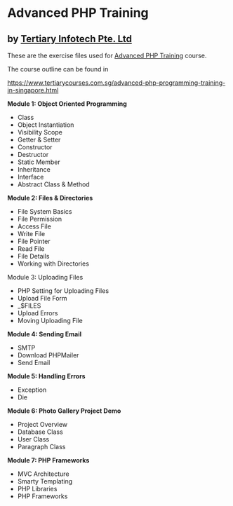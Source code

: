 # Advanced PHP Training
## by [Tertiary Infotech Pte. Ltd](https://www.tertiarycourses.com.sg/)

These are the exercise files used for [Advanced PHP Training](https://www.tertiarycourses.com.sg/advanced-php-programming-training-in-singapore.html) course. 

The course outline can be found in 

https://www.tertiarycourses.com.sg/advanced-php-programming-training-in-singapore.html

<p><strong>Module 1: Object Oriented Programming</strong></p>
<ul>
<li>Class</li>
<li>Object Instantiation</li>
<li>Visibility Scope</li>
<li>Getter &amp; Setter</li>
<li>Constructor</li>
<li>Destructor</li>
<li>Static Member</li>
<li>Inheritance</li>
<li>Interface</li>
<li>Abstract Class &amp; Method</li>
</ul>
<p><strong>Module 2: Files &amp; Directories</strong></p>
<ul>
<li>File System Basics</li>
<li>File Permission</li>
<li>Access File</li>
<li>Write File</li>
<li>File Pointer</li>
<li>Read File</li>
<li>File Details</li>
<li>Working with Directories</li>
</ul>
<p>Module 3: Uploading Files</p>
<ul>
<li>PHP Setting for Uploading Files</li>
<li>Upload File Form</li>
<li>_$FILES</li>
<li>Upload Errors</li>
<li>Moving Uploading File</li>
</ul>
<p><strong>Module 4: Sending Email</strong></p>
<ul>
<li>SMTP</li>
<li>Download PHPMailer</li>
<li>Send Email</li>
</ul>
<p><strong>Module 5: Handling Errors</strong></p>
<ul>
<li>Exception</li>
<li>Die</li>
</ul>
<p><strong>Module 6: Photo Gallery Project Demo</strong></p>
<ul>
<li>Project Overview</li>
<li>Database Class</li>
<li>User Class</li>
<li>Paragraph Class</li>
</ul>
<p><strong>Module 7: PHP Frameworks</strong></p>
<ul>
<li>MVC Architecture</li>
<li>Smarty Templating</li>
<li>PHP Libraries</li>
<li>PHP Frameworks</li>
</ul>

